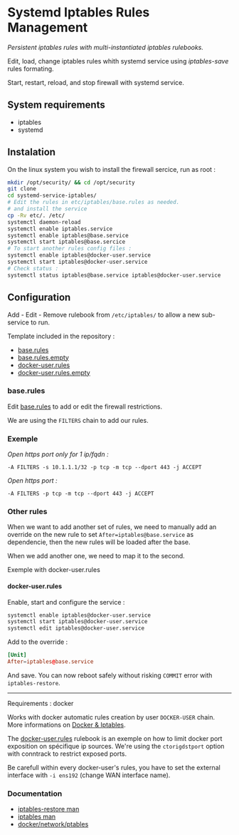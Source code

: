 # Systemd Iptables Rules Management

*Persistent iptables rules with multi-instantiated iptables rulebooks.*

Edit, load, change iptables rules whith systemd service using _iptables-save_ rules formating.

Start, restart, reload, and stop firewall with systemd service.

## System requirements

*  iptables
*  systemd

## Instalation
On the linux system you wish to install the firewall sercice, run as root : 

```bash
mkdir /opt/security/ && cd /opt/security
git clone 
cd systemd-service-iptables/
# Edit the rules in etc/iptables/base.rules as needed.
# and install the service
cp -Rv etc/. /etc/
systemctl daemon-reload
systemctl enable iptables.service
systemctl enable iptables@base.service
systemctl start iptables@base.sercice
# To start another rules config files : 
systemctl enable iptables@docker-user.service
systemctl start iptables@docker-user.service
# Check status :
systemctl status iptables@base.service iptables@docker-user.service

```

## Configuration

Add - Edit - Remove rulebook from `/etc/iptables/` to allow a new sub-service to run.

Template included in the repository : 

  - [base.rules](etc/iptables/base.rules.empty)
  - [base.rules.empty](etc/iptables/base.rules)
  - [docker-user.rules](etc/iptables/docker-user.rules)
  - [docker-user.rules.empty](etc/iptables/docker-user.rules.empty)

### base.rules

Edit [base.rules](etc/iptables/base.rules) to add or edit the firewall restrictions.

We are using the `FILTERS` chain to add our rules.

### Exemple

_Open https port only for 1 ip/fqdn :_

    -A FILTERS -s 10.1.1.1/32 -p tcp -m tcp --dport 443 -j ACCEPT

_Open https port :_

    -A FILTERS -p tcp -m tcp --dport 443 -j ACCEPT

### Other rules

When we want to add another set of rules, we need to manually add an override on the new rule to set `After=iptables@base.service` as dependencie, then the new rules will be loaded after the base.

When we add another one, we need to map it to the second.

Exemple with docker-user.rules

#### docker-user.rules

Enable, start and configure the service :

```bash
systemctl enable iptables@docker-user.service
systemctl start iptables@docker-user.service
systemctl edit iptables@docker-user.service
```

Add to the override :

```conf
[Unit]
After=iptables@base.service
```

And save. You can now reboot safely without risking `COMMIT` error with `iptables-restore`.

------------------------------

Requirements : docker

Works with docker automatic rules creation by user `DOCKER-USER` chain. More informations on [Docker & Iptables](https://docs.docker.com/network/iptables/).

The [docker-user.rules](etc/iptables/docker-user.rules) rulebook is an exemple on how to limit docker port exposition on spécifique ip sources. We're using the `ctorigdstport` option with conntrack to restrict exposed ports.

Be carefull within every docker-user's rules, you have to set the external interface with `-i ens192` (change WAN interface name).

### Documentation

*  [iptables-restore man](http://manpages.ubuntu.com/manpages/bionic/man8/iptables-restore.8.html)
*  [iptables man](http://manpages.ubuntu.com/manpages/bionic/man8/iptables.8.html)
*  [docker/network/ptables](https://docs.docker.com/network/iptables/)

